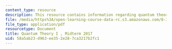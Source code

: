 ```yaml
---
content_type: resource
description: This resource contains information regarding quantum theory I, exams.
file: /media/https%3A/open-learning-course-data-rc.s3.amazonaws.com/8-321-quantum-theory-i-fall-2017/58a5ab23d963ee352e287ca3217b2fc1_MIT8_321F17_Midterm_2017.pdf
file_type: application/pdf
resourcetype: Document
title: Quantum Theory I , Midterm 2017
uid: 58a5ab23-d963-ee35-2e28-7ca3217b2fc1
---
```

